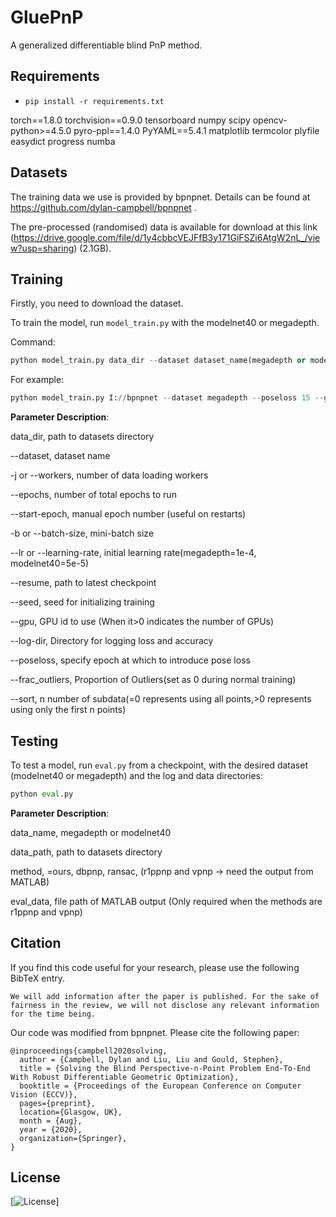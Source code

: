 # GluePnP
A generalized differentiable blind PnP method.

## Requirements

- `pip install -r requirements.txt`

torch==1.8.0
torchvision==0.9.0
tensorboard
numpy
scipy
opencv-python>=4.5.0
pyro-ppl==1.4.0
PyYAML==5.4.1
matplotlib
termcolor
plyfile
easydict 
progress 
numba

## Datasets

The training data we use is provided by bpnpnet. Details can be found at https://github.com/dylan-campbell/bpnpnet .

The pre-processed (randomised) data is available for download at this link (https://drive.google.com/file/d/1y4cbbcVEJFfB3y171GiFSZi6AtgW2nL_/view?usp=sharing) (2.1GB).

## Training

Firstly, you need to download the dataset.

To train the model, run `model_train.py` with the modelnet40 or megadepth.

Command:

```python
python model_train.py data_dir --dataset dataset_name(megadepth or modelnet40) --poseloss 12(Start using Lp) --gpu 0(Number of GPUs) --log-dir log_path --lr learning_rate
```

For example:

```python
python model_train.py I://bpnpnet --dataset megadepth --poseloss 15 --gpu 0 --log-dir ./output  --lr 1e-4
```

**Parameter Description**:

data_dir, path to datasets directory

--dataset, dataset name

-j or --workers, number of data loading workers

--epochs, number of total epochs to run

--start-epoch, manual epoch number (useful on restarts)

-b or --batch-size, mini-batch size

--lr or --learning-rate, initial learning rate(megadepth=1e-4, modelnet40=5e-5)

--resume, path to latest checkpoint

--seed, seed for initializing training

--gpu, GPU id to use (When it>0 indicates the number of GPUs)

--log-dir, Directory for logging loss and accuracy

--poseloss, specify epoch at which to introduce pose loss

--frac_outliers, Proportion of Outliers(set as 0 during normal training)

--sort, n number of subdata(=0 represents using all points,>0 represents using only the first n points)

## Testing

To test a model, run `eval.py` from a checkpoint, with the desired dataset (modelnet40 or megadepth) and the log and data directories:

```python
python eval.py
```

**Parameter Description**:

data_name, megadepth or modelnet40 

data_path, path to datasets directory

method, =ours, dbpnp, ransac, (r1ppnp and vpnp -> need the output from MATLAB)

eval_data,  file path of MATLAB output (Only required when the methods are r1ppnp and vpnp)



## Citation

If you find this code useful for your research, please use the following BibTeX entry.

```
We will add information after the paper is published. For the sake of fairness in the review, we will not disclose any relevant information for the time being.
```

Our code was modified from bpnpnet. Please cite the following paper:

```
@inproceedings{campbell2020solving,
  author = {Campbell, Dylan and Liu, Liu and Gould, Stephen},
  title = {Solving the Blind Perspective-n-Point Problem End-To-End With Robust Differentiable Geometric Optimization},
  booktitle = {Proceedings of the European Conference on Computer Vision (ECCV)},
  pages={preprint},
  location={Glasgow, UK},
  month = {Aug},
  year = {2020},
  organization={Springer},
}
```

## License

[![License](https://img.shields.io/badge/License-Apache_2.0-blue.svg)]